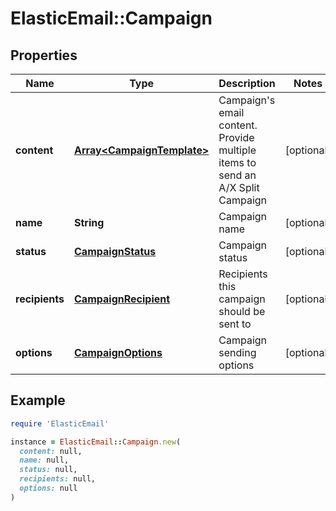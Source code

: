 # ElasticEmail::Campaign

## Properties

| Name | Type | Description | Notes |
| ---- | ---- | ----------- | ----- |
| **content** | [**Array&lt;CampaignTemplate&gt;**](CampaignTemplate.md) | Campaign&#39;s email content. Provide multiple items to send an A/X Split Campaign | [optional] |
| **name** | **String** | Campaign name | [optional] |
| **status** | [**CampaignStatus**](CampaignStatus.md) | Campaign status | [optional] |
| **recipients** | [**CampaignRecipient**](CampaignRecipient.md) | Recipients this campaign should be sent to | [optional] |
| **options** | [**CampaignOptions**](CampaignOptions.md) | Campaign sending options | [optional] |

## Example

```ruby
require 'ElasticEmail'

instance = ElasticEmail::Campaign.new(
  content: null,
  name: null,
  status: null,
  recipients: null,
  options: null
)
```

